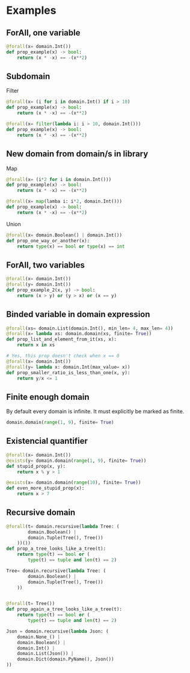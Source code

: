 # Examples

## ForAll, one variable

```python
@forall(x= domain.Int())
def prop_example(x) -> bool:
    return (x * -x) == -(x**2)
```

## Subdomain

Filter

```python
@forall(x= (i for i in domain.Int() if i > 10)
def prop_example(x) -> bool:
    return (x * -x) == -(x**2)
```


```python
@forall(x= filter(lambda i: i > 10, domain.Int()))
def prop_example(x) -> bool:
    return (x * -x) == -(x**2)
```

## New domain from domain/s in library

Map

```python
@forall(x= (i*2 for i in domain.Int()))
def prop_example(x) -> bool:
    return (x * -x) == -(x**2)
```

```python
@forall(x= map(lamba i: i*2, domain.Int()))
def prop_example(x) -> bool:
    return (x * -x) == -(x**2)
```

Union

```python
@forall(x= domain.Boolean() | domain.Int())
def prop_one_way_or_another(x):
    return type(x) == bool or type(x) == int
```

## ForAll, two variables

```python
@forall(x= domain.Int())
@forall(y= domain.Int())
def prop_example_2(x, y) -> bool:
    return (x > y) or (y > x) or (x == y)
```


## Binded variable in domain expression

```python
@forall(xs= domain.List(domain.Int(), min_len= 4, max_len= 4))
@forall(x= lambda xs: domain.domain(xs, finite= True))
def prop_list_and_element_from_it(xs, x):
    return x in xs
```

```python
# Yes, this prop doesn't check when x == 0
@forall(x= domain.Int())
@forall(y= lambda x: domain.Int(max_value= x))
def prop_smaller_ratio_is_less_than_one(x, y):
    return y/x <= 1
```

## Finite enough domain

By default every domain is infinite. It must explicitly be marked as
finite.

```python
domain.domain(range(1, 9), finite= True)
```


## Existencial quantifier

```python
@forall(x= domain.Int())
@exists(y= domain.domain(range(1, 9), finite= True))
def stupid_prop(x, y):
    return x % y > 1
```


```python
@exists(x= domain.domain(range(10), finite= True))
def even_more_stupid_prop(x):
    return x > 7
```


## Recursive domain

```python
@forall(t= domain.recursive(lambda Tree: (
        domain.Boolean() |
        domain.Tuple(Tree(), Tree())
    ))())
def prop_a_tree_looks_like_a_tree(t):
    return type(t) == bool or (
        type(t) == tuple and len(t) == 2)
```

```python
Tree= domain.recursive(lambda Tree: (
        domain.Boolean() |
        domain.Tuple(Tree(), Tree())
    ))


@forall(t= Tree())
def prop_again_a_tree_looks_like_a_tree(t):
    return type(t) == bool or (
        type(t) == tuple and len(t) == 2)
```


```python
Json = domain.recursive(lambda Json: (
	domain.None_() |
	domain.Boolean() |
	domain.Int() |
	domain.List(Json()) |
	domain.Dict(domain.PyName(), Json())
))
```
